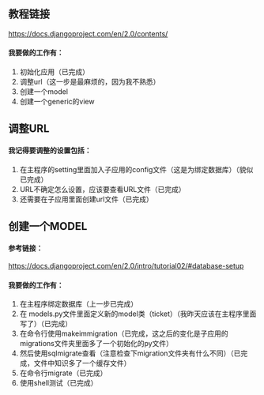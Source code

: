 ## 教程链接
https://docs.djangoproject.com/en/2.0/contents/

#### 我要做的工作有：
1.	初始化应用（已完成）
2.	调整url（这一步是最麻烦的，因为我不熟悉）
3.	创建一个model
4.	创建一个generic的view

## 调整URL
#### 我记得要调整的设置包括：
1.	在主程序的setting里面加入子应用的config文件（这是为绑定数据库）（貌似已完成）
2.	URL不确定怎么设置，应该要查看URL文件（已完成）
3.	还需要在子应用里面创建url文件（已完成）


## 创建一个MODEL
#### 参考链接：
https://docs.djangoproject.com/en/2.0/intro/tutorial02/#database-setup 

#### 我要做的工作有：
1.	在主程序绑定数据库（上一步已完成）
2.	在 models.py文件里面定义新的model类（ticket）（我昨天应该在主程序里面写了）（已完成）
3.	在命令行使用makeimmigration（已完成，这之后的变化是子应用的migrations文件夹里面多了一个初始化的py文件）
4.	然后使用sqlmigrate查看（注意检查下migration文件夹有什么不同）（已完成，文件中知识多了一个缓存文件）
5.	在命令行migrate（已完成）
6.	使用shell测试（已完成）
